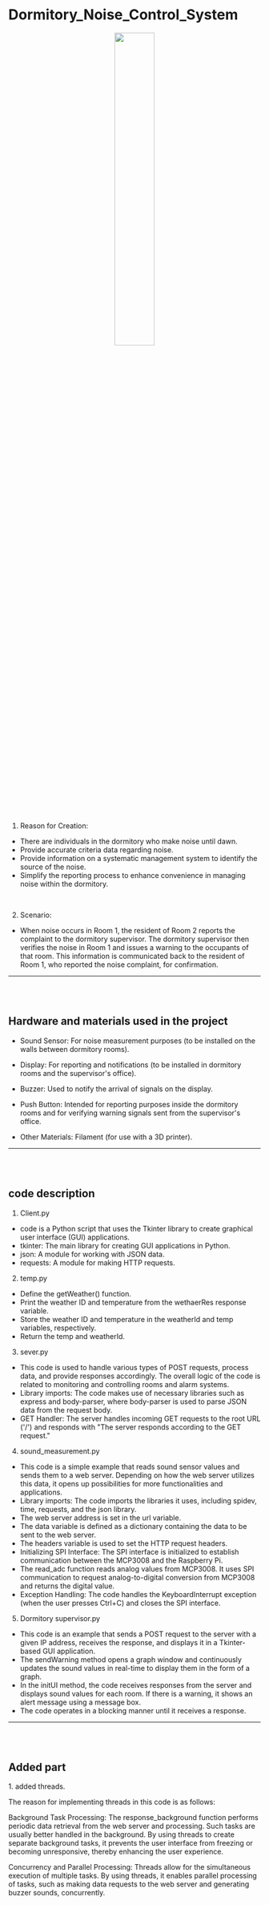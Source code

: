 # Dormitory_Noise_Control_System
<div style="text-align: center;">
  <img style="width: 40%; display: inline-block;" src="https://github.com/LouiIII3/Dormitory_Noise_Control_System/assets/119919129/ef5703b4-c228-4374-872d-f1eee4bdfdec"/>
</div>

1. Reason for Creation:
  - There are individuals in the dormitory who make noise until dawn.
  - Provide accurate criteria data regarding noise.
  - Provide information on a systematic management system to identify the source of the noise.
  - Simplify the reporting process to enhance convenience in managing noise within the dormitory.

<br>

2. Scenario:
  - When noise occurs in Room 1, the resident of Room 2 reports the complaint to the dormitory supervisor. The dormitory supervisor then verifies the noise in Room 1 and issues a warning to the occupants of that room. This information is communicated back to the resident of Room 1, who reported the noise complaint, for confirmation.



<hr>
<br>
<br>
<h2>Hardware and materials used in the project</h2>

- Sound Sensor: For noise measurement purposes (to be installed on the walls between dormitory rooms).

- Display: For reporting and notifications (to be installed in dormitory rooms and the supervisor's office).
  
- Buzzer: Used to notify the arrival of signals on the display.
  
- Push Button: Intended for reporting purposes inside the dormitory rooms and for verifying warning signals sent from the supervisor's office.
  
- Other Materials: Filament (for use with a 3D printer).



<hr>
<br>
<br>
<h2>code description</h2>

1. Client.py
- code is a Python script that uses the Tkinter library to create graphical user interface (GUI) applications.
- tkinter: The main library for creating GUI applications in Python.
- json: A module for working with JSON data.
- requests: A module for making HTTP requests.

2. temp.py
- Define the getWeather() function.
- Print the weather ID and temperature from the wethaerRes response variable.
- Store the weather ID and temperature in the weatherId and temp variables, respectively.
- Return the temp and weatherId.

3. sever.py
- This code is used to handle various types of POST requests, process data, and provide responses accordingly. The overall logic of the code is related to monitoring and   controlling rooms and alarm systems.
- Library imports: The code makes use of necessary libraries such as express and body-parser, where body-parser is used to parse JSON data from the request body.
- GET Handler: The server handles incoming GET requests to the root URL ('/') and responds with "The server responds according to the GET request."

4. sound_measurement.py
- This code is a simple example that reads sound sensor values and sends them to a web server. Depending on how the web server utilizes this data, it opens up possibilities for more functionalities and applications.
- Library imports: The code imports the libraries it uses, including spidev, time, requests, and the json library.
- The web server address is set in the url variable.
- The data variable is defined as a dictionary containing the data to be sent to the web server.
- The headers variable is used to set the HTTP request headers.
- Initializing SPI Interface: The SPI interface is initialized to establish communication between the MCP3008 and the Raspberry Pi.
- The read_adc function reads analog values from MCP3008. It uses SPI communication to request analog-to-digital conversion from MCP3008 and returns the digital value.
- Exception Handling: The code handles the KeyboardInterrupt exception (when the user presses Ctrl+C) and closes the SPI interface.

5. Dormitory supervisor.py
- This code is an example that sends a POST request to the server with a given IP address, receives the response, and displays it in a Tkinter-based GUI application.
- The sendWarning method opens a graph window and continuously updates the sound values in real-time to display them in the form of a graph.
- In the initUI method, the code receives responses from the server and displays sound values for each room. If there is a warning, it shows an alert message using a message box.
- The code operates in a blocking manner until it receives a response.

<hr>
<br>
<br>
<h2>Added part</h2>
1. added threads.

The reason for implementing threads in this code is as follows:

Background Task Processing: The response_background function performs periodic data retrieval from the web server and processing. Such tasks are usually better handled in the background. By using threads to create separate background tasks, it prevents the user interface from freezing or becoming unresponsive, thereby enhancing the user experience.

Concurrency and Parallel Processing: Threads allow for the simultaneous execution of multiple tasks. By using threads, it enables parallel processing of tasks, such as making data requests to the web server and generating buzzer sounds, concurrently.
